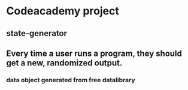 # Codeacademy project

## state-generator

## Every time a user runs a program, they should get a new, randomized output.

### data object generated from free datalibrary
